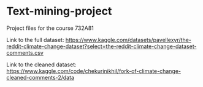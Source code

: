 # Text-mining-project
Project files for the course 732A81

Link to the full dataset: https://www.kaggle.com/datasets/pavellexyr/the-reddit-climate-change-dataset?select=the-reddit-climate-change-dataset-comments.csv

Link to the cleaned dataset: https://www.kaggle.com/code/chekurinikhil/fork-of-climate-change-cleaned-comments-2/data
